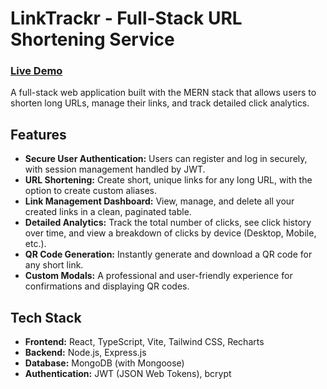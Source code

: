 # LinkTrackr - Full-Stack URL Shortening Service

### [Live Demo](https://linktrackr-frontend-4q220ph54-asthas-projects-a8790681.vercel.app/)

A full-stack web application built with the MERN stack that allows users to shorten long URLs, manage their links, and track detailed click analytics.

## Features

- **Secure User Authentication:** Users can register and log in securely, with session management handled by JWT.
- **URL Shortening:** Create short, unique links for any long URL, with the option to create custom aliases.
- **Link Management Dashboard:** View, manage, and delete all your created links in a clean, paginated table.
- **Detailed Analytics:** Track the total number of clicks, see click history over time, and view a breakdown of clicks by device (Desktop, Mobile, etc.).
- **QR Code Generation:** Instantly generate and download a QR code for any short link.
- **Custom Modals:** A professional and user-friendly experience for confirmations and displaying QR codes.

## Tech Stack

- **Frontend:** React, TypeScript, Vite, Tailwind CSS, Recharts
- **Backend:** Node.js, Express.js
- **Database:** MongoDB (with Mongoose)
- **Authentication:** JWT (JSON Web Tokens), bcrypt
